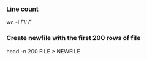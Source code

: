 ### Line count
wc -l <i>FILE</i>

### Create newfile with the first 200 rows of file
head -n 200 FILE > NEWFILE
